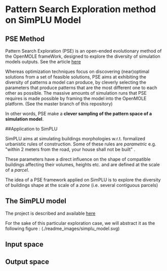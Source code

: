 # Pattern Search Exploration method on SimPLU Model



## PSE Method 
Pattern Search Exploration (PSE) is an open-ended evolutionary method of the OpenMOLE frameWork, designed to explore the diversity of simulation models outputs. See the article [here](http://journals.plos.org/plosone/article?id=10.1371/journal.pone.0138212)

Whereas optimization techniques focus on discovering (near)optimal solutions from a set of feasible solutions, PSE aims at exhibiting the diversity of patterns a model can produce, by cleverly selecting the parameters that produce patterns that are the most different one to each other as possible.
The massive amounts of simulation runs that PSE requires is made possible by framing the model into the OpenMOLE platform. (See the master branch of this repository)



In other words, PSE make a **clever sampling of the pattern space of a simulation model**.





##Application to SimPLU

SimPLU aims at simulating buildings morphologies w.r.t. formalized urbanistic rules of construction.
Some of these rules are *parametric* e.g. "within 2 meters from the road, your house shall not be built" . 

These parameters have a direct influence on the shape of compatible buildings affecting their volumes, heights etc. and are defined at the scale of a *parcel*.

The idea of a PSE framework applied on SimPLU is to explore the diversity of buildings shape at the scale of a *zone* (i.e. several contiguous parcels)



## The SimPLU model

The project is described and available [here](../simplu3D)

For the sake of this particular exploration case, we will abstract it as the following figure :
(./readme_images/simplu_model.svg)



## Input space



## Output space 




